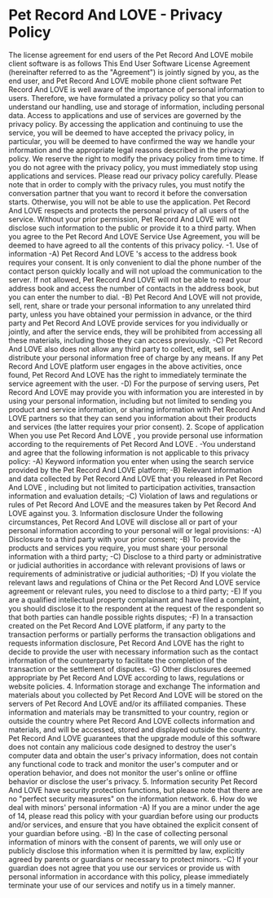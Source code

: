 # Pet Record And LOVE - Privacy Policy
The license agreement for end users of the Pet Record And LOVE mobile client software is as follows
This End User Software License Agreement (hereinafter referred to as the "Agreement") is jointly signed by you, as the end user, and Pet Record And LOVE mobile phone client software
Pet Record And LOVE is well aware of the importance of personal information to users. Therefore, we have formulated a privacy policy so that you can understand our handling, use and storage of information, including personal data. Access to applications and use of services are governed by the privacy policy.
By accessing the application and continuing to use the service, you will be deemed to have accepted the privacy policy, in particular, you will be deemed to have confirmed the way we handle your information and the appropriate legal reasons described in the privacy policy. We reserve the right to modify the privacy policy from time to time. If you do not agree with the privacy policy, you must immediately stop using applications and services. Please read our privacy policy carefully.
Please note that in order to comply with the privacy rules, you must notify the conversation partner that you want to record it before the conversation starts. Otherwise, you will not be able to use the application.
Pet Record And LOVE respects and protects the personal privacy of all users of the service. Without your prior permission, Pet Record And LOVE will not disclose such information to the public or provide it to a third party. When you agree to the Pet Record And LOVE Service Use Agreement, you will be deemed to have agreed to all the contents of this privacy policy.
-1. Use of information
-A) Pet Record And LOVE 's access to the address book requires your consent. It is only convenient to dial the phone number of the contact person quickly locally and will not upload the communication to the server. If not allowed, Pet Record And LOVE will not be able to read your address book and access the number of contacts in the address book, but you can enter the number to dial.
-B) Pet Record And LOVE will not provide, sell, rent, share or trade your personal information to any unrelated third party, unless you have obtained your permission in advance, or the third party and Pet Record And LOVE provide services for you individually or jointly, and after the service ends, they will be prohibited from accessing all these materials, including those they can access previously.
-C) Pet Record And LOVE also does not allow any third party to collect, edit, sell or distribute your personal information free of charge by any means. If any Pet Record And LOVE platform user engages in the above activities, once found, Pet Record And LOVE has the right to immediately terminate the service agreement with the user.
-D) For the purpose of serving users, Pet Record And LOVE may provide you with information you are interested in by using your personal information, including but not limited to sending you product and service information, or sharing information with Pet Record And LOVE partners so that they can send you information about their products and services (the latter requires your prior consent).
2. Scope of application
When you use Pet Record And LOVE , you provide personal use information according to the requirements of Pet Record And LOVE .
-You understand and agree that the following information is not applicable to this privacy policy:
-A) Keyword information you enter when using the search service provided by the Pet Record And LOVE platform;
-B) Relevant information and data collected by Pet Record And LOVE that you released in Pet Record And LOVE , including but not limited to participation activities, transaction information and evaluation details;
-C) Violation of laws and regulations or rules of Pet Record And LOVE and the measures taken by Pet Record And LOVE against you.
3. Information disclosure Under the following circumstances, Pet Record And LOVE will disclose all or part of your personal information according to your personal will or legal provisions:
-A) Disclosure to a third party with your prior consent;
-B) To provide the products and services you require, you must share your personal information with a third party;
-C) Disclose to a third party or administrative or judicial authorities in accordance with relevant provisions of laws or requirements of administrative or judicial authorities;
-D) If you violate the relevant laws and regulations of China or the Pet Record And LOVE service agreement or relevant rules, you need to disclose to a third party;
-E) If you are a qualified intellectual property complainant and have filed a complaint, you should disclose it to the respondent at the request of the respondent so that both parties can handle possible rights disputes;
-F) In a transaction created on the Pet Record And LOVE platform, if any party to the transaction performs or partially performs the transaction obligations and requests information disclosure, Pet Record And LOVE has the right to decide to provide the user with necessary information such as the contact information of the counterparty to facilitate the completion of the transaction or the settlement of disputes.
-G) Other disclosures deemed appropriate by Pet Record And LOVE according to laws, regulations or website policies.
4. Information storage and exchange The information and materials about you collected by Pet Record And LOVE will be stored on the servers of Pet Record And LOVE and/or its affiliated companies. These information and materials may be transmitted to your country, region or outside the country where Pet Record And LOVE collects information and materials, and will be accessed, stored and displayed outside the country.
Pet Record And LOVE guarantees that the upgrade module of this software does not contain any malicious code designed to destroy the user's computer data and obtain the user's privacy information, does not contain any functional code to track and monitor the user's computer and or operation behavior, and does not monitor the user's online or offline behavior or disclose the user's privacy.
5. Information security
Pet Record And LOVE have security protection functions, but please note that there are no "perfect security measures" on the information network.
6. How do we deal with minors' personal information
-A) If you are a minor under the age of 14, please read this policy with your guardian before using our products and/or services, and ensure that you have obtained the explicit consent of your guardian before using.
-B) In the case of collecting personal information of minors with the consent of parents, we will only use or publicly disclose this information when it is permitted by law, explicitly agreed by parents or guardians or necessary to protect minors.
-C) If your guardian does not agree that you use our services or provide us with personal information in accordance with this policy, please immediately terminate your use of our services and notify us in a timely manner.
